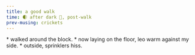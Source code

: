 ```yaml
---
title: a good walk
time: 🌒 after dark 🦗, post-walk
prev-musing: crickets
---
```

<div markdown="1" class="poem">
* walked around the block.  
* now laying on the floor, leo warm against my side.  
* outside, sprinklers hiss.  
</div>